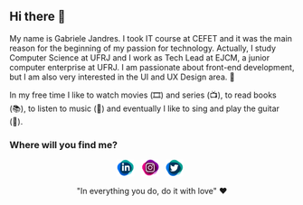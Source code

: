 ## Hi there 👋

My name is Gabriele Jandres. I took IT course at CEFET and it was the main reason for the beginning of my passion for technology. Actually, I study Computer Science at UFRJ and I work as Tech Lead at EJCM, a junior computer enterprise at UFRJ. I am passionate about front-end development, but I am also very interested in the UI and UX Design area. 💜

In my free time I like to watch movies (🎞️) and series (📺), to read books (📚), to listen to music (🎵) and eventually I like to sing and play the guitar (🎸).

### Where will you find me?
<p align="center">
  <a href="https://www.linkedin.com/in/gabriele-jandres-cavalcanti-249107175/"><img height="30" src="https://github.com/gabrielejandres/gabrielejandres/blob/master/linkedin.png" alt="Linkedin"></a>&nbsp;&nbsp;
  <a href="https://www.instagram.com/gabrielejandres/"><img height="30" src="https://github.com/gabrielejandres/gabrielejandres/blob/master/instagram.png" alt="Instagram"></a>&nbsp;&nbsp;
  <a href="https://twitter.com/gabijandres"><img height="30" src="https://github.com/gabrielejandres/gabrielejandres/blob/master/twitter.png" alt="Twitter"></a>&nbsp;&nbsp;
</p>

<p align="center"> "In everything you do, do it with love" ♥ </p>
